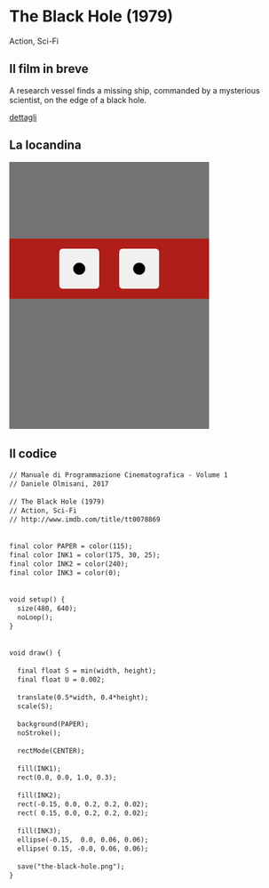 # The Black Hole (1979)

Action, Sci-Fi

## Il film in breve
A research vessel finds a missing ship, commanded by a mysterious scientist, on the edge of a black hole.

[dettagli](https://www.imdb.com/title/tt0078869/)

## La locandina
<img src="the-black-hole.png"  width="360px" title="The Black Hole">


## Il codice
```processing
// Manuale di Programmazione Cinematografica - Volume 1
// Daniele Olmisani, 2017

// The Black Hole (1979)
// Action, Sci-Fi
// http://www.imdb.com/title/tt0078869


final color PAPER = color(115);
final color INK1 = color(175, 30, 25);
final color INK2 = color(240);
final color INK3 = color(0);


void setup() {
  size(480, 640);
  noLoop();
}


void draw() {
  
  final float S = min(width, height);
  final float U = 0.002;
  
  translate(0.5*width, 0.4*height);
  scale(S);
  
  background(PAPER);
  noStroke();
 
  rectMode(CENTER);
  
  fill(INK1);
  rect(0.0, 0.0, 1.0, 0.3);
  
  fill(INK2);
  rect(-0.15, 0.0, 0.2, 0.2, 0.02);
  rect( 0.15, 0.0, 0.2, 0.2, 0.02);
  
  fill(INK3);
  ellipse(-0.15,  0.0, 0.06, 0.06);
  ellipse( 0.15, -0.0, 0.06, 0.06);
  
  save("the-black-hole.png");
}
```
